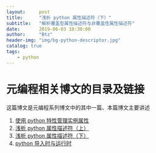 ```yaml
---
layout:     post
title:      "浅析 python 属性描述符（下）"
subtitle:   "解析覆盖型属性描述符与非覆盖性属性描述符"
date:       2019-06-03 18:30:00
author:     "Btz"
header-img: "img/bg-python-descriptor.jpg"
catalog: true
tags:
    - python
---
```


# 元编程相关博文的目录及链接
这篇博文是元编程系列博文中的其中一篇、本篇博文主要讲述
1. [使用 python 特性管理实例属性](https://halfclock.github.io/2019/06/01/python-property/)
2. [浅析 python 属性描述符（上）](https://halfclock.github.io/2019/06/03/python-descriptor_01/)
3. [浅析 python 属性描述符（下）](https://halfclock.github.io/2019/06/04/python-descriptor_02/)
4. [python 导入时与运行时]()
